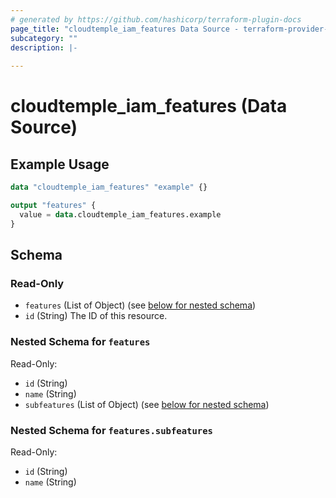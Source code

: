 ```yaml
---
# generated by https://github.com/hashicorp/terraform-plugin-docs
page_title: "cloudtemple_iam_features Data Source - terraform-provider-cloudtemple"
subcategory: ""
description: |-
  
---
```


# cloudtemple_iam_features (Data Source)



## Example Usage

```terraform
data "cloudtemple_iam_features" "example" {}

output "features" {
  value = data.cloudtemple_iam_features.example
}
```

<!-- schema generated by tfplugindocs -->
## Schema

### Read-Only

- `features` (List of Object) (see [below for nested schema](#nestedatt--features))
- `id` (String) The ID of this resource.

<a id="nestedatt--features"></a>
### Nested Schema for `features`

Read-Only:

- `id` (String)
- `name` (String)
- `subfeatures` (List of Object) (see [below for nested schema](#nestedobjatt--features--subfeatures))

<a id="nestedobjatt--features--subfeatures"></a>
### Nested Schema for `features.subfeatures`

Read-Only:

- `id` (String)
- `name` (String)


